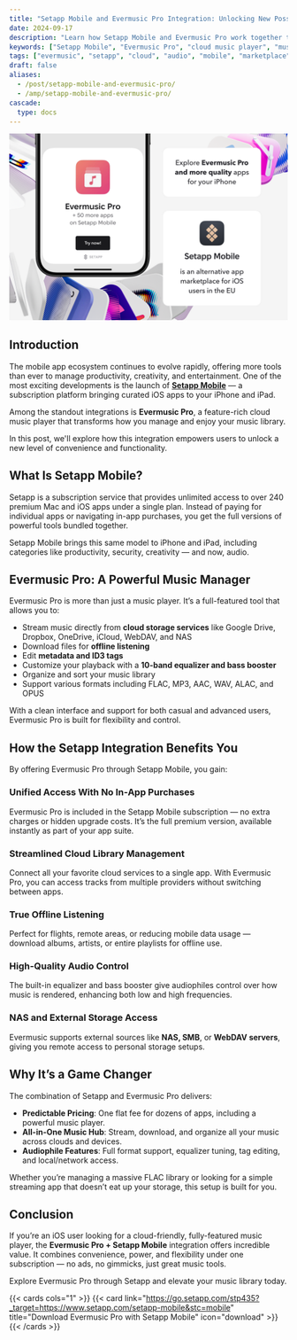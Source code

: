 ```yaml
---
title: "Setapp Mobile and Evermusic Pro Integration: Unlocking New Possibilities for Music Lovers"
date: 2024-09-17
description: "Learn how Setapp Mobile and Evermusic Pro work together to deliver a seamless music streaming experience from the cloud, with powerful features for iOS users."
keywords: ["Setapp Mobile", "Evermusic Pro", "cloud music player", "music streaming iPhone", "offline music iOS", "Setapp iOS", "audiophile app iPhone", "equalizer iOS app", "NAS music iPhone", "cloud storage music player"]
tags: ["evermusic", "setapp", "cloud", "audio", "mobile", "marketplace", "music", "ios apps"]
draft: false
aliases:
  - /post/setapp-mobile-and-evermusic-pro/
  - /amp/setapp-mobile-and-evermusic-pro/
cascade:
  type: docs
---
```


![](21260c_766c4fbc81e6433cb8fc21b9c2862ce0~mv2.png)

## Introduction

The mobile app ecosystem continues to evolve rapidly, offering more tools than ever to manage productivity, creativity, and entertainment. One of the most exciting developments is the launch of **[Setapp Mobile](https://go.setapp.com/stp435?_target=https://www.setapp.com/setapp-mobile&stc=mobile)** — a subscription platform bringing curated iOS apps to your iPhone and iPad.

Among the standout integrations is **Evermusic Pro**, a feature-rich cloud music player that transforms how you manage and enjoy your music library.

In this post, we'll explore how this integration empowers users to unlock a new level of convenience and functionality.

## What Is Setapp Mobile?

Setapp is a subscription service that provides unlimited access to over 240 premium Mac and iOS apps under a single plan. Instead of paying for individual apps or navigating in-app purchases, you get the full versions of powerful tools bundled together.

Setapp Mobile brings this same model to iPhone and iPad, including categories like productivity, security, creativity — and now, audio.

## Evermusic Pro: A Powerful Music Manager

Evermusic Pro is more than just a music player. It’s a full-featured tool that allows you to:

- Stream music directly from **cloud storage services** like Google Drive, Dropbox, OneDrive, iCloud, WebDAV, and NAS
- Download files for **offline listening**
- Edit **metadata and ID3 tags**
- Customize your playback with a **10-band equalizer and bass booster**
- Organize and sort your music library
- Support various formats including FLAC, MP3, AAC, WAV, ALAC, and OPUS

With a clean interface and support for both casual and advanced users, Evermusic Pro is built for flexibility and control.

## How the Setapp Integration Benefits You

By offering Evermusic Pro through Setapp Mobile, you gain:

### Unified Access With No In-App Purchases

Evermusic Pro is included in the Setapp Mobile subscription — no extra charges or hidden upgrade costs. It’s the full premium version, available instantly as part of your app suite.

### Streamlined Cloud Library Management

Connect all your favorite cloud services to a single app. With Evermusic Pro, you can access tracks from multiple providers without switching between apps.

### True Offline Listening

Perfect for flights, remote areas, or reducing mobile data usage — download albums, artists, or entire playlists for offline use.

### High-Quality Audio Control

The built-in equalizer and bass booster give audiophiles control over how music is rendered, enhancing both low and high frequencies.

### NAS and External Storage Access

Evermusic supports external sources like **NAS, SMB**, or **WebDAV servers**, giving you remote access to personal storage setups.

## Why It’s a Game Changer

The combination of Setapp and Evermusic Pro delivers:

- **Predictable Pricing**: One flat fee for dozens of apps, including a powerful music player.
- **All-in-One Music Hub**: Stream, download, and organize all your music across clouds and devices.
- **Audiophile Features**: Full format support, equalizer tuning, tag editing, and local/network access.

Whether you’re managing a massive FLAC library or looking for a simple streaming app that doesn’t eat up your storage, this setup is built for you.

## Conclusion

If you’re an iOS user looking for a cloud-friendly, fully-featured music player, the **Evermusic Pro + Setapp Mobile** integration offers incredible value. It combines convenience, power, and flexibility under one subscription — no ads, no gimmicks, just great music tools.

Explore Evermusic Pro through Setapp and elevate your music library today.

{{< cards cols="1" >}}
  {{< card link="https://go.setapp.com/stp435?_target=https://www.setapp.com/setapp-mobile&stc=mobile" title="Download Evermusic Pro with Setapp Mobile" icon="download" >}}
{{< /cards >}}